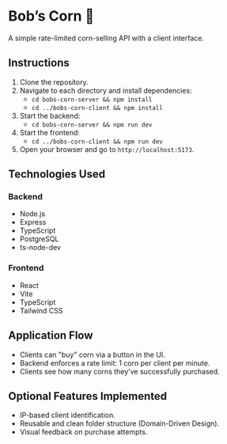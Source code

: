 # Bob’s Corn 🌽

A simple rate-limited corn-selling API with a client interface.

## Instructions

1. Clone the repository.
2. Navigate to each directory and install dependencies:
   - `cd bobs-corn-server && npm install`
   - `cd ../bobs-corn-client && npm install`
3. Start the backend:
   - `cd bobs-corn-server && npm run dev`
4. Start the frontend:
   - `cd ../bobs-corn-client && npm run dev`
5. Open your browser and go to `http://localhost:5173`.

## Technologies Used

### Backend
- Node.js
- Express
- TypeScript
- PostgreSQL
- ts-node-dev

### Frontend
- React
- Vite
- TypeScript
- Tailwind CSS

## Application Flow

- Clients can "buy" corn via a button in the UI.
- Backend enforces a rate limit: 1 corn per client per minute.
- Clients see how many corns they've successfully purchased.

## Optional Features Implemented

- IP-based client identification.
- Reusable and clean folder structure (Domain-Driven Design).
- Visual feedback on purchase attempts.